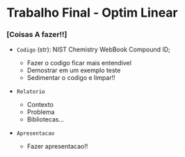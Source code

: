 # Trabalho Final - Optim Linear

### [Coisas A fazer!!]

- `Codigo` (str): NIST Chemistry WebBook Compound ID;
    - Fazer o codigo ficar mais entendivel
    - Demostrar em um exemplo teste
    - Sedimentar o codigo e limpar!!

- `Relatorio`
    - Contexto
    - Problema
    - Bibliotecas...

- `Apresentacao` 
    - Fazer apresentacao!!
